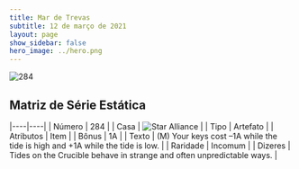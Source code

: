 ```yaml
---
title: Mar de Trevas
subtitle: 12 de março de 2021
layout: page
show_sidebar: false
hero_image: ../hero.png
---
```


![284](https://cdn.keyforgegame.com/media/card_front/pt/496_284_7QPVGQJ5RXJW_pt.png)

## Matriz de Série Estática

|----|----|
| Número | 284 |
| Casa | ![Star Alliance](https://archonarcana.com/images/thumb/7/7d/Star_Alliance.png/22px-Star_Alliance.png "Aliança Estelar") |
| Tipo | Artefato |
| Atributos | Item |
| Bônus | 1A |
| Texto | (M) Your keys cost –1A while the tide is high and +1A while the tide is low. |
| Raridade | Incomum |
| Dizeres | Tides on the Crucible behave in strange and often unpredictable ways. |

